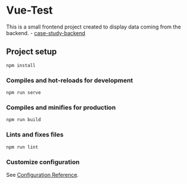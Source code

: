 # Vue-Test
This is a small frontend project created to display data coming from the backend. - [case-study-backend](https://github.com/stanvlv/case-study-backend)

## Project setup
```
npm install
```

### Compiles and hot-reloads for development
```
npm run serve
```

### Compiles and minifies for production
```
npm run build
```

### Lints and fixes files
```
npm run lint
```

### Customize configuration
See [Configuration Reference](https://cli.vuejs.org/config/).
